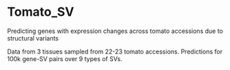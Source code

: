 # Tomato_SV
Predicting genes with expression changes across tomato accessions due to structural variants

Data from 3 tissues sampled from 22-23 tomato accessions. Predictions for 100k gene-SV pairs over 9 types of SVs.
